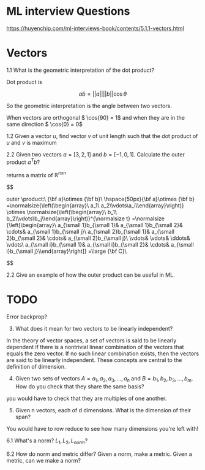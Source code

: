 # ML interview Questions

https://huyenchip.com/ml-interviews-book/contents/5.1.1-vectors.html

# Vectors 

1.1 What is the geometric interpretation of the dot product? 


Dot product is 

$$ 
a \dot b = ||a|| ||b||  \cos{\theta}
$$

So the geometric interpretation is the angle between two vectors. 

When vectors are orthogonal $ \cos{90} = 1$ and when they are in the same direction $ \cos{0} = 0$ 

1.2 Given a vector $u$, find vector $v$ of unit length such that the dot product of $u$ and $v$ is maximum


2.2 Given two vectors $a=[3,2,1]$ and $b=[−1,0,1]$. Calculate the outer product $a^{T}b$?

returns a matrix of $\mathbb{R}^{n x n}$

$$

outer \product:\ {\bf a}\otimes {\bf b}\\ \hspace{50px}{\bf a}\otimes {\bf b} =\normalsize{\left(\begin{array}\\ a_1\\ a_2\\\vdots\\a_i\\\end{array}\right)} \otimes \normalsize{\left(\begin{array}\\ b_1\\ b_2\\\vdots\\b_j\\\end{array}\right)}^{\normalsize t} =\normalsize {\left[\begin{array}\\ a_{\small 1}b_{\small 1}& a_{\small 1}b_{\small 2}& \cdots& a_{\small 1}b_{\small j}\\ a_{\small 2}b_{\small 1}& a_{\small 2}b_{\small 2}& \cdots& a_{\small 2}b_{\small j}\\ \vdots& \vdots& \ddots& \vdots\\ a_{\small i}b_{\small 1}& a_{\small i}b_{\small 2}& \cdots& a_{\small i}b_{\small j}\\\end{array}\right]} =\large {\bf C}\\

$$

2.2 Give an example of how the outer product can be useful in ML.

# TODO
Error backprop? 


3. What does it mean for two vectors to be linearly independent?

In the theory of vector spaces, a set of vectors is said to be linearly dependent if there is a nontrivial linear combination of the vectors that equals the zero vector. If no such linear combination exists, then the vectors are said to be linearly independent. These concepts are central to the definition of dimension.

4. Given two sets of vectors $A=a_1,a_2,a_3,...,a_n$ and $B=b_1,b_2,b_3,...,b_m$. How do you check that they share the same basis?

you would have to check that they are multiples of one another. 

5. Given n vectors, each of d dimensions. What is the dimension of their span?

You would have to row reduce to see how many dimensions you're left with! 

6.1 What's a norm? $L_1, L_2, L_{norm}$?



6.2 How do norm and metric differ? Given a norm, make a metric. Given a metric, can we make a norm?

